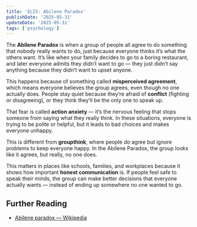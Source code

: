 ```yaml
---
title: 'ELI5: Abilene Paradox'
publishDate: '2025-05-31'
updateDate: '2025-05-31'
tags: ['psychology']
---
```


The **Abilene Paradox** is when a group of people all agree to do something that nobody really wants to do, just because everyone thinks it’s what the others want. It’s like when your family decides to go to a boring restaurant, and later everyone admits they didn’t want to go — they just didn’t say anything because they didn’t want to upset anyone.

This happens because of something called **misperceived agreement**, which means everyone believes the group agrees, even though no one actually does. People stay quiet because they’re afraid of **conflict** (fighting or disagreeing), or they think they’ll be the only one to speak up.

That fear is called **action anxiety** — it’s the nervous feeling that stops someone from saying what they really think. In these situations, everyone is trying to be polite or helpful, but it leads to bad choices and makes everyone unhappy.

This is different from **groupthink**, where people _do_ agree but ignore problems to keep everyone happy. In the Abilene Paradox, the group looks like it agrees, but really, no one does.

This matters in places like schools, families, and workplaces because it shows how important **honest communication** is. If people feel safe to speak their minds, the group can make better decisions that everyone actually wants — instead of ending up somewhere no one wanted to go.

## Further Reading

- [Abilene paradox — Wikipedia](https://en.wikipedia.org/wiki/Abilene_paradox)
